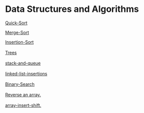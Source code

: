 # Data Structures and Algorithms


[Quick-Sort](./javascript/quicksort/) <br>

[Merge-Sort](./javascript/MergeSort/) <br>

[Insertion-Sort](./javascript/Insertion-Sort/) <br> <br>
[Trees](./javascript/Binary-Tree/) <br> <br>
[stack-and-queue](./javascript/stack-and-queue/) <br> <br>
[linked-list-insertions](./javascript/linked-list/) <br> <br>
[Binary-Search](./array-binary-search/BinarySearchpng.png) <br> <br>
[Reverse an array.](./Reverse/README.md) <br> <br>
[array-insert-shift.](./array-insert-shift/addNewvalueatspeceificindex.png) <br>